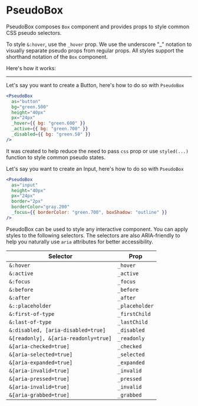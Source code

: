 # PseudoBox

PseudoBox composes `Box` component and provides props to style common CSS pseudo
selectors.

To style `&:hover`, use the `_hover` prop. We use the underscore "\_" notation
to visually separate pseudo props from regular props. All styles support the
shorthand notation of the `Box` component.

Here's how it works:

---

Let's say you want to create a Button, here's how to do so with `PseudoBox`

```jsx
<PseudoBox
  as="button"
  bg="green.500"
  height="40px"
  px="24px"
  _hover={{ bg: "green.600" }}
  _active={{ bg: "green.700" }}
  _disabled={{ bg: "green.50" }}
/>
```

It was created to help reduce the need to pass `css` prop or use `styled(...)`
function to style common pseudo states.

Let's say you want to create an Input, here's how to do so with `PseudoBox`

```jsx
<PseudoBox
  as="input"
  height="40px"
  px="24px"
  border="2px"
  borderColor="gray.200"
  _focus={{ borderColor: "green.700", boxShadow: "outline" }}
/>
```

PseudoBox can be used to style any interactive component. You can apply styles
to the following selectors. The selectors are also ARIA-friendly to help you
naturally use `aria` attributes for better accessibility.

| Selector                             | Prop           |
| ------------------------------------ | -------------- |
| `&:hover`                            | `_hover`       |
| `&:active`                           | `_active`      |
| `&:focus`                            | `_focus`       |
| `&:before`                           | `_before`      |
| `&:after`                            | `_after`       |
| `&::placeholder`                     | `_placeholder` |
| `&:first-of-type`                    | `_firstChild`  |
| `&:last-of-type`                     | `_lastChild`   |
| `&:disabled, [aria-disabled=true]`   | `_disabled`    |
| `&[readonly], &[aria-readonly=true]` | `_readonly`    |
| `&[aria-checked=true]`               | `_checked`     |
| `&[aria-selected=true]`              | `_selected`    |
| `&[aria-expanded=true]`              | `_expanded`    |
| `&[aria-invalid=true]`               | `_invalid`     |
| `&[aria-pressed=true]`               | `_pressed`     |
| `&[aria-invalid=true]`               | `_invalid`     |
| `&[aria-grabbed=true]`               | `_grabbed`     |

